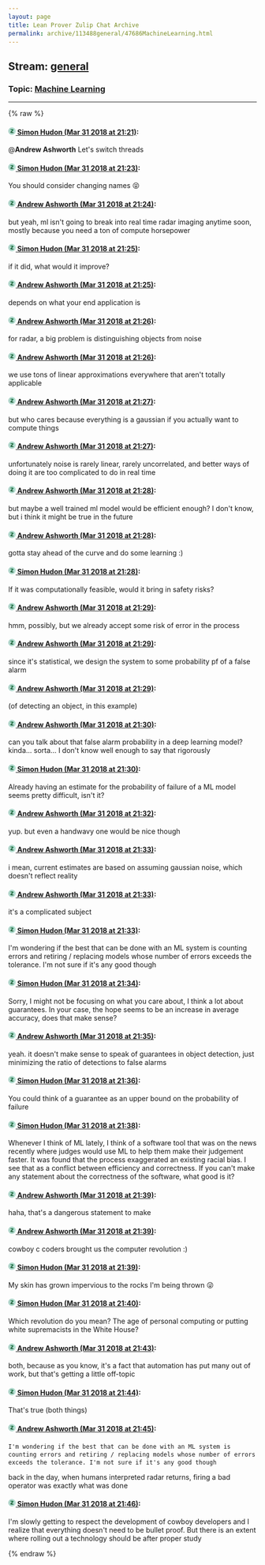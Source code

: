 ```yaml
---
layout: page
title: Lean Prover Zulip Chat Archive 
permalink: archive/113488general/47686MachineLearning.html
---
```


## Stream: [general](index.html)
### Topic: [Machine Learning](47686MachineLearning.html)

---


{% raw %}
#### [![Click to go to Zulip](../../assets/img/zulip2.png) Simon Hudon (Mar 31 2018 at 21:21)](https://leanprover.zulipchat.com/#narrow/stream/113488-general/topic/Machine%20Learning/near/124463630):
@**Andrew Ashworth** Let's switch threads

#### [![Click to go to Zulip](../../assets/img/zulip2.png) Simon Hudon (Mar 31 2018 at 21:23)](https://leanprover.zulipchat.com/#narrow/stream/113488-general/topic/Machine%20Learning/near/124463678):
You should consider changing names :stuck_out_tongue_closed_eyes:

#### [![Click to go to Zulip](../../assets/img/zulip2.png) Andrew Ashworth (Mar 31 2018 at 21:24)](https://leanprover.zulipchat.com/#narrow/stream/113488-general/topic/Machine%20Learning/near/124463722):
but yeah, ml isn't going to break into real time radar imaging anytime soon, mostly because you need a ton of compute horsepower

#### [![Click to go to Zulip](../../assets/img/zulip2.png) Simon Hudon (Mar 31 2018 at 21:25)](https://leanprover.zulipchat.com/#narrow/stream/113488-general/topic/Machine%20Learning/near/124463729):
if it did, what would it improve?

#### [![Click to go to Zulip](../../assets/img/zulip2.png) Andrew Ashworth (Mar 31 2018 at 21:25)](https://leanprover.zulipchat.com/#narrow/stream/113488-general/topic/Machine%20Learning/near/124463730):
depends on what your end application is

#### [![Click to go to Zulip](../../assets/img/zulip2.png) Andrew Ashworth (Mar 31 2018 at 21:26)](https://leanprover.zulipchat.com/#narrow/stream/113488-general/topic/Machine%20Learning/near/124463771):
for radar, a big problem is distinguishing objects from noise

#### [![Click to go to Zulip](../../assets/img/zulip2.png) Andrew Ashworth (Mar 31 2018 at 21:26)](https://leanprover.zulipchat.com/#narrow/stream/113488-general/topic/Machine%20Learning/near/124463774):
we use tons of linear approximations everywhere that aren't totally applicable

#### [![Click to go to Zulip](../../assets/img/zulip2.png) Andrew Ashworth (Mar 31 2018 at 21:27)](https://leanprover.zulipchat.com/#narrow/stream/113488-general/topic/Machine%20Learning/near/124463782):
but who cares because everything is a gaussian if you actually want to compute things

#### [![Click to go to Zulip](../../assets/img/zulip2.png) Andrew Ashworth (Mar 31 2018 at 21:27)](https://leanprover.zulipchat.com/#narrow/stream/113488-general/topic/Machine%20Learning/near/124463788):
unfortunately noise is rarely linear, rarely uncorrelated, and better ways of doing it are too complicated to do in real time

#### [![Click to go to Zulip](../../assets/img/zulip2.png) Andrew Ashworth (Mar 31 2018 at 21:28)](https://leanprover.zulipchat.com/#narrow/stream/113488-general/topic/Machine%20Learning/near/124463828):
but maybe a well trained ml model would be efficient enough? I don't know, but i think it might be true in the future

#### [![Click to go to Zulip](../../assets/img/zulip2.png) Andrew Ashworth (Mar 31 2018 at 21:28)](https://leanprover.zulipchat.com/#narrow/stream/113488-general/topic/Machine%20Learning/near/124463831):
gotta stay ahead of the curve and do some learning :)

#### [![Click to go to Zulip](../../assets/img/zulip2.png) Simon Hudon (Mar 31 2018 at 21:28)](https://leanprover.zulipchat.com/#narrow/stream/113488-general/topic/Machine%20Learning/near/124463833):
If it was computationally feasible, would it bring in safety risks?

#### [![Click to go to Zulip](../../assets/img/zulip2.png) Andrew Ashworth (Mar 31 2018 at 21:29)](https://leanprover.zulipchat.com/#narrow/stream/113488-general/topic/Machine%20Learning/near/124463841):
hmm, possibly, but we already accept some risk of error in the process

#### [![Click to go to Zulip](../../assets/img/zulip2.png) Andrew Ashworth (Mar 31 2018 at 21:29)](https://leanprover.zulipchat.com/#narrow/stream/113488-general/topic/Machine%20Learning/near/124463843):
since it's statistical, we design the system to some probability pf of a false alarm

#### [![Click to go to Zulip](../../assets/img/zulip2.png) Andrew Ashworth (Mar 31 2018 at 21:29)](https://leanprover.zulipchat.com/#narrow/stream/113488-general/topic/Machine%20Learning/near/124463845):
(of detecting an object, in this example)

#### [![Click to go to Zulip](../../assets/img/zulip2.png) Andrew Ashworth (Mar 31 2018 at 21:30)](https://leanprover.zulipchat.com/#narrow/stream/113488-general/topic/Machine%20Learning/near/124463887):
can you talk about that false alarm probability in a deep learning model? kinda... sorta... I don't know well enough to say that rigorously

#### [![Click to go to Zulip](../../assets/img/zulip2.png) Simon Hudon (Mar 31 2018 at 21:30)](https://leanprover.zulipchat.com/#narrow/stream/113488-general/topic/Machine%20Learning/near/124463888):
Already having an estimate for the probability of failure of a ML model seems pretty difficult, isn't it?

#### [![Click to go to Zulip](../../assets/img/zulip2.png) Andrew Ashworth (Mar 31 2018 at 21:32)](https://leanprover.zulipchat.com/#narrow/stream/113488-general/topic/Machine%20Learning/near/124463938):
yup. but even a handwavy one would be nice though

#### [![Click to go to Zulip](../../assets/img/zulip2.png) Andrew Ashworth (Mar 31 2018 at 21:33)](https://leanprover.zulipchat.com/#narrow/stream/113488-general/topic/Machine%20Learning/near/124463947):
i mean, current estimates are based on assuming gaussian noise, which doesn't reflect reality

#### [![Click to go to Zulip](../../assets/img/zulip2.png) Andrew Ashworth (Mar 31 2018 at 21:33)](https://leanprover.zulipchat.com/#narrow/stream/113488-general/topic/Machine%20Learning/near/124463948):
it's a complicated subject

#### [![Click to go to Zulip](../../assets/img/zulip2.png) Simon Hudon (Mar 31 2018 at 21:33)](https://leanprover.zulipchat.com/#narrow/stream/113488-general/topic/Machine%20Learning/near/124463949):
I'm wondering if the best that can be done with an ML system is counting errors and retiring / replacing models whose number of errors exceeds the tolerance. I'm not sure if it's any good though

#### [![Click to go to Zulip](../../assets/img/zulip2.png) Simon Hudon (Mar 31 2018 at 21:34)](https://leanprover.zulipchat.com/#narrow/stream/113488-general/topic/Machine%20Learning/near/124463994):
Sorry, I might not be focusing on what you care about, I think a lot about guarantees. In your case, the hope seems to be an increase in average accuracy, does that make sense?

#### [![Click to go to Zulip](../../assets/img/zulip2.png) Andrew Ashworth (Mar 31 2018 at 21:35)](https://leanprover.zulipchat.com/#narrow/stream/113488-general/topic/Machine%20Learning/near/124464000):
yeah. it doesn't make sense to speak of guarantees in object detection, just minimizing the ratio of detections to false alarms

#### [![Click to go to Zulip](../../assets/img/zulip2.png) Simon Hudon (Mar 31 2018 at 21:36)](https://leanprover.zulipchat.com/#narrow/stream/113488-general/topic/Machine%20Learning/near/124464040):
You could think of a guarantee as an upper bound on the probability of failure

#### [![Click to go to Zulip](../../assets/img/zulip2.png) Simon Hudon (Mar 31 2018 at 21:38)](https://leanprover.zulipchat.com/#narrow/stream/113488-general/topic/Machine%20Learning/near/124464089):
Whenever I think of ML lately, I think of a software tool that was on the news recently where judges would use ML to help them make their judgement faster. It was found that the process exaggerated an existing racial bias. I see that as a conflict between efficiency and correctness. If you can't make any statement about the correctness of the software, what good is it?

#### [![Click to go to Zulip](../../assets/img/zulip2.png) Andrew Ashworth (Mar 31 2018 at 21:39)](https://leanprover.zulipchat.com/#narrow/stream/113488-general/topic/Machine%20Learning/near/124464095):
haha, that's a dangerous statement to make

#### [![Click to go to Zulip](../../assets/img/zulip2.png) Andrew Ashworth (Mar 31 2018 at 21:39)](https://leanprover.zulipchat.com/#narrow/stream/113488-general/topic/Machine%20Learning/near/124464097):
cowboy c coders brought us the computer revolution :)

#### [![Click to go to Zulip](../../assets/img/zulip2.png) Simon Hudon (Mar 31 2018 at 21:39)](https://leanprover.zulipchat.com/#narrow/stream/113488-general/topic/Machine%20Learning/near/124464099):
My skin has grown impervious to the rocks I'm being thrown :stuck_out_tongue_winking_eye:

#### [![Click to go to Zulip](../../assets/img/zulip2.png) Simon Hudon (Mar 31 2018 at 21:40)](https://leanprover.zulipchat.com/#narrow/stream/113488-general/topic/Machine%20Learning/near/124464144):
Which revolution do you mean? The age of personal computing or putting white supremacists in the White House?

#### [![Click to go to Zulip](../../assets/img/zulip2.png) Andrew Ashworth (Mar 31 2018 at 21:43)](https://leanprover.zulipchat.com/#narrow/stream/113488-general/topic/Machine%20Learning/near/124464192):
both, because as you know, it's a fact that automation has put many out of work, but that's getting a little off-topic

#### [![Click to go to Zulip](../../assets/img/zulip2.png) Simon Hudon (Mar 31 2018 at 21:44)](https://leanprover.zulipchat.com/#narrow/stream/113488-general/topic/Machine%20Learning/near/124464241):
That's true (both things)

#### [![Click to go to Zulip](../../assets/img/zulip2.png) Andrew Ashworth (Mar 31 2018 at 21:45)](https://leanprover.zulipchat.com/#narrow/stream/113488-general/topic/Machine%20Learning/near/124464249):
```quote
I'm wondering if the best that can be done with an ML system is counting errors and retiring / replacing models whose number of errors exceeds the tolerance. I'm not sure if it's any good though
```
back in the day, when humans interpreted radar returns, firing a bad operator was exactly what was done

#### [![Click to go to Zulip](../../assets/img/zulip2.png) Simon Hudon (Mar 31 2018 at 21:46)](https://leanprover.zulipchat.com/#narrow/stream/113488-general/topic/Machine%20Learning/near/124464292):
I'm slowly getting to respect the development of cowboy developers and I realize that everything doesn't need to be bullet proof. But there is an extent where rolling out a technology should be after proper study


{% endraw %}
